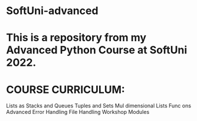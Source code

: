# SoftUni-advanced
# This is a repository from my Advanced Python Course at SoftUni 2022.

# COURSE CURRICULUM:
Lists as Stacks and Queues 
Tuples and Sets 
Mul	dimensional Lists 
Func	ons Advanced 
Error Handling 
File Handling 
Workshop 
Modules
